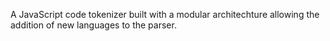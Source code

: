 A JavaScript code tokenizer built with a modular architechture allowing the addition of new languages to the parser.